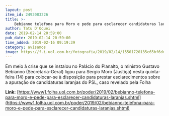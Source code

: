 ```yaml
---
layout: post
item_id: 2492083226
title: >-
    Bebianno telefona para Moro e pede para esclarecer candidaturas laranjas
author: Tatu D'Oquei
date: 2019-02-14 20:59:00
pub_date: 2019-02-14 20:59:00
time_added: 2019-02-16 09:19:39
category: avisamos
image: https://f.i.uol.com.br/fotografia/2019/02/14/15501720135c65bf6dd21ed_1550172013_3x2_rt.jpg
---
```


Em meio à crise que se instalou no Palácio do Planalto, o ministro Gustavo Bebianno (Secretaria-Geral) ligou para Sergio Moro (Justiça) nesta quinta-feira (14) para colocar-se à disposição para prestar esclarecimentos sobre a apuração de candidaturas laranjas do PSL, caso revelado pela Folha

**Link:** [https://www1.folha.uol.com.br/poder/2019/02/bebianno-telefona-para-moro-e-pede-para-esclarecer-candidaturas-laranjas.shtml](https://www1.folha.uol.com.br/poder/2019/02/bebianno-telefona-para-moro-e-pede-para-esclarecer-candidaturas-laranjas.shtml)

